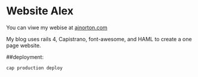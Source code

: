 # Website Alex
You can viwe my webise at [ajnorton.com](http://ajnorton.com/)



My blog uses rails 4, Capistrano, font-awesome, and HAML to create
a one page website.



##deployment:
```
cap production deploy
```
